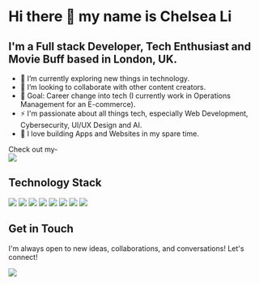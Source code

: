 # Hi there 👋 my name is Chelsea Li

## I'm a Full stack Developer, Tech Enthusiast and Movie Buff based in London, UK.

- 🌱 I’m currently exploring new things in technology.
- 👯 I’m looking to collaborate with other content creators.
- 🥅 Goal: Career change into tech (I currently work in Operations Management for an E-commerce).
- ⚡ I'm passionate about all things tech, especially Web Development, Cybersecurity, UI/UX Design and AI.
- 💜 I love building Apps and Websites in my spare time.


Check out my-
<br>
<a href="https://chelsealily.github.io/portfolio-react/"> <img src="https://img.shields.io/badge/Portfolio-255E63?style=for-the-badge&logo=About.me&logoColor=white"> </a>


## Technology Stack 
<img src="https://img.shields.io/badge/JavaScript-323330?style=for-the-badge&logo=javascript&logoColor=F7DF1E"> <img src="https://img.shields.io/badge/TypeScript-007ACC?style=for-the-badge&logo=typescript&logoColor=white">
<img src="https://img.shields.io/badge/Java-ED8B00?style=for-the-badge&logo=openjdk&logoColor=white">
<img src="https://img.shields.io/badge/Spring-6DB33F?style=for-the-badge&logo=spring&logoColor=white">
<img src="https://img.shields.io/badge/react-%2320232a.svg?style=for-the-badge&logo=react&logoColor=%2361DAFB)">
<img src="https://img.shields.io/badge/MySQL-005C84?style=for-the-badge&logo=mysql&logoColor=white">
<img src="https://img.shields.io/badge/HTML5-E34F26?style=for-the-badge&logo=html5&logoColor=white">
<img src="https://img.shields.io/badge/CSS3-1572B6?style=for-the-badge&logo=css3&logoColor=white">

## Get in Touch
I'm always open to new ideas, collaborations, and conversations! Let's connect!

<a href="https://www.linkedin.com/in/chellypl/"> <img src="https://img.shields.io/badge/LinkedIn-0077B5?style=for-the-badge&logo=linkedin&logoColor=white"> </a>



